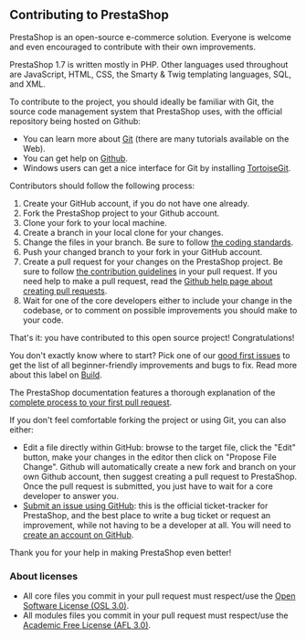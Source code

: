 Contributing to PrestaShop
--------------------------

PrestaShop is an open-source e-commerce solution. Everyone is welcome and even encouraged to contribute with their own improvements.

PrestaShop 1.7 is written mostly in PHP. Other languages used throughout are JavaScript, HTML, CSS, the Smarty & Twig templating languages, SQL, and XML.

To contribute to the project, you should ideally be familiar with Git, the source code management system that PrestaShop uses, with the official repository being hosted on Github: 
* You can learn more about [Git](https://try.github.io/) (there are many tutorials available on the Web).
* You can get help on [Github](https://help.github.com/).
* Windows users can get a nice interface for Git by installing [TortoiseGit](https://tortoisegit.org/).

Contributors should follow the following process:

1. Create your GitHub account, if you do not have one already.
2. Fork the PrestaShop project to your Github account.
3. Clone your fork to your local machine.
4. Create a branch in your local clone for your changes.
5. Change the files in your branch. Be sure to follow [the coding standards][1].
6. Push your changed branch to your fork in your GitHub account.
7. Create a pull request for your changes on the PrestaShop project. Be sure to follow [the contribution guidelines][2] in your pull request. If you need help to make a pull request, read the [Github help page about creating pull requests][3].
8. Wait for one of the core developers either to include your change in the codebase, or to comment on possible improvements you should make to your code.

That's it: you have contributed to this open source project! Congratulations!

You don't exactly know where to start? Pick one of our [good first issues][9] to get the list of all beginner-friendly improvements and bugs to fix. Read more about this label on [Build][10].

The PrestaShop documentation features a thorough explanation of the [complete process to your first pull request][4].

If you don't feel comfortable forking the project or using Git, you can also either:
* Edit a file directly within GitHub: browse to the target file, click the "Edit" button, make your changes in the editor then click on "Propose File Change". Github will automatically create a new fork and branch on your own Github account, then suggest creating a pull request to PrestaShop. Once the pull request is submitted, you just have to wait for a core developer to answer you.
* [Submit an issue using GitHub][5]: this is the official ticket-tracker for PrestaShop, and the best place to write a bug ticket or request an improvement, while not having to be a developer at all. You will need to [create an account on GitHub][6].

Thank you for your help in making PrestaShop even better!


### About licenses

* All core files you commit in your pull request must respect/use the [Open Software License (OSL 3.0)][7].
* All modules files you commit in your pull request must respect/use the [Academic Free License (AFL 3.0)][8].


[1]: https://devdocs.prestashop.com/8/development/coding-standards/
[2]: https://devdocs.prestashop.com/8/contribute/contribution-guidelines/
[3]: https://help.github.com/articles/using-pull-requests
[4]: https://devdocs.prestashop.com/8/contribute/contribute-pull-requests/
[5]: https://github.com/PrestaShop/PrestaShop/issues/new/choose
[6]: https://github.com/join
[7]: https://opensource.org/licenses/OSL-3.0
[8]: https://opensource.org/licenses/AFL-3.0
[9]: https://github.com/PrestaShop/PrestaShop/issues?q=is%3Aissue+is%3Aopen+label%3A%22good+first+issue%22
[10]: https://build.prestashop.com/news/a-definition-of-the-good-first-issue-label
